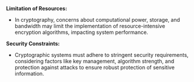 **Limitation of Resources:**

- In cryptography, concerns about computational power, storage, and bandwidth may limit the implementation of resource-intensive encryption algorithms, impacting system performance.

**Security Constraints:**

- Cryptographic systems must adhere to stringent security requirements, considering factors like key management, algorithm strength, and protection against attacks to ensure robust protection of sensitive information.